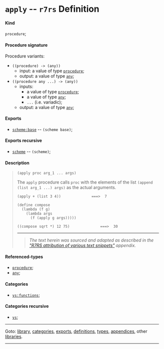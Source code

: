 

<a id='definition__r7rs__apply'></a>

# `apply` -- `r7rs` Definition


<a id='definition__r7rs__apply__kind'></a>

#### Kind

`procedure`;


<a id='definition__r7rs__apply__procedure-signature'></a>

#### Procedure signature

Procedure variants:
 * `((procedure) -> (any))`
   * input: a value of type [`procedure`](../../r7rs/types/procedure.md#type__r7rs__procedure);
   * output: a value of type [`any`](../../r7rs/types/any.md#type__r7rs__any);
 * `((procedure any ...) -> (any))`
   * inputs:
     * a value of type [`procedure`](../../r7rs/types/procedure.md#type__r7rs__procedure);
     * a value of type [`any`](../../r7rs/types/any.md#type__r7rs__any);
     * `...` (i.e. variadic);
   * output: a value of type [`any`](../../r7rs/types/any.md#type__r7rs__any);


<a id='definition__r7rs__apply__exports'></a>

#### Exports

 * [`scheme:base`](../../r7rs/exports/scheme_3a_base.md#export__r7rs__scheme_3a_base) -- `(scheme base)`;


<a id='definition__r7rs__apply__exports-recursive'></a>

#### Exports recursive

 * [`scheme`](../../r7rs/exports/scheme.md#export__r7rs__scheme) -- `(scheme)`;


<a id='definition__r7rs__apply__description'></a>

#### Description

> ````
> (apply proc arg_1 ... args)
> ````
> 
> 
> The `apply` procedure calls `proc` with the elements of the list
> `(append (list arg_1 ...) args)` as the actual
> arguments.
> 
> ````
> (apply + (list 3 4))              ===>  7
> 
> (define compose
>   (lambda (f g)
>     (lambda args
>       (f (apply g args)))))
> 
> ((compose sqrt *) 12 75)              ===>  30
> ````
> 
> 
> ----
> > *The text herein was sourced and adapted as described in the ["R7RS attribution of various text snippets"](../../r7rs/appendices/attribution.md#appendix__r7rs__attribution) appendix.*


<a id='definition__r7rs__apply__referenced-types'></a>

#### Referenced-types

 * [`procedure`](../../r7rs/types/procedure.md#type__r7rs__procedure);
 * [`any`](../../r7rs/types/any.md#type__r7rs__any);


<a id='definition__r7rs__apply__categories'></a>

#### Categories

 * [`vs:functions`](../../r7rs/categories/vs_3a_functions.md#category__r7rs__vs_3a_functions);


<a id='definition__r7rs__apply__categories-recursive'></a>

#### Categories recursive

 * [`vs`](../../r7rs/categories/vs.md#category__r7rs__vs);

----

Goto: [library](../../r7rs/_index.md#library__r7rs), [categories](../../r7rs/categories/_index.md#toc__r7rs__categories), [exports](../../r7rs/exports/_index.md#toc__r7rs__exports), [definitions](../../r7rs/definitions/_index.md#toc__r7rs__definitions), [types](../../r7rs/types/_index.md#toc__r7rs__types), [appendices](../../r7rs/appendices/_index.md#toc__r7rs__appendices), other [libraries](../../_libraries.md#toc__libraries).

----

